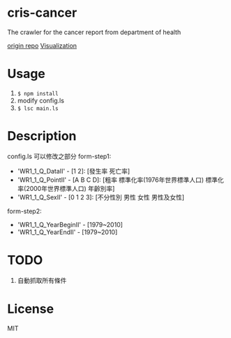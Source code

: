 cris-cancer
==========

The crawler for the cancer report from department of health

[origin repo](https://github.com/hcchien/doh-cancer)
[Visualization](http://g0v.github.io/cancer/viz)

Usage
==========

1. `$ npm install`
2. modify config.ls
3. `$ lsc main.ls`

Description
===========
config.ls 可以修改之部分
form-step1:
  * 'WR1_1_Q_DataII' - [1 2]: [發生率 死亡率]
  * 'WR1_1_Q_PointII' - [A B C D]: [粗率 標準化率(1976年世界標準人口) 標準化率(2000年世界標準人口) 年齡別率]
  * 'WR1_1_Q_SexII' - [0 1 2 3]: [不分性別 男性 女性 男性及女性]

form-step2:
  * 'WR1_1_Q_YearBeginII' - [1979~2010]
  * 'WR1_1_Q_YearEndII' - [1979~2010]

TODO
===========
1. 自動抓取所有條件

License
==========
MIT